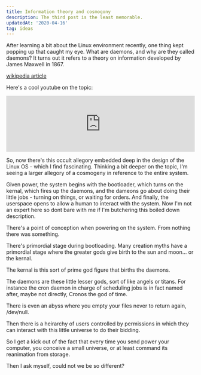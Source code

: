 ```yaml
---
title: Information theory and cosmogony
description: The third post is the least memorable.
updatedAt: '2020-04-16'
tag: ideas
---
```


After learning a bit about the Linux environment recently, one thing kept popping up that caught my eye. What are daemons, and why are they called daemons? It turns out it refers to a theory on information developed by James Maxwell in 1867.


[wikipedia article](https://en.wikipedia.org/wiki/Maxwell%27s_demon)


Here's a cool youtube on the topic:
<iframe width="100%" src="https://www.youtube.com/embed/11QkX4u6RJg" title="YouTube video player" frameborder="0" allow="accelerometer; autoplay; clipboard-write; encrypted-media; gyroscope; picture-in-picture" allowfullscreen></iframe>

So, now there's this occult allegory embedded deep in the design of the Linux OS - which I find fascinating. Thinking a bit deeper on the topic, I'm seeing a larger allegory of a cosmogeny in reference to the entire system.

Given power, the system begins with the bootloader, which turns on the kernal, which fires up the daemons, and the dameons go about doing their little jobs - turning on things, or waiting for orders. And finally, the userspace opens to allow a human to interact with the system. Now I'm not an expert here so dont bare with me if I'm butchering this boiled down description.

There's a point of conception when powering on the system. From nothing there was something.

There's primordial stage during bootloading. Many creation myths have a primordial stage where the greater gods give birth to the sun and moon... or the kernal.

The kernal is this sort of prime god figure that births the daemons.

The daemons are these little lesser gods, sort of like angels or titans. For instance the cron daemon in charge of scheduling jobs is in fact named after, maybe not directly, Cronos the god of time.

There is even an abyss where you empty your files never to return again, /dev/null.

Then there is a heirarchy of users controlled by permissions in which they can interact with this little universe to do their bidding.

So I get a kick out of the fact that every time you send power your computer, you conceive a small universe, or at least command its reanimation from storage.

Then I ask myself, could not we be so different?